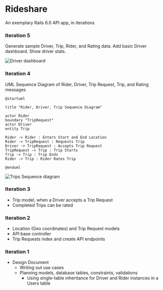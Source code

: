 # Rideshare

An exemplary Rails 6.0 API app, in iterations

### Iteration 5

Generate sample Driver, Trip, Rider, and Rating data. Add basic Driver dashboard. Show driver stats.

<img src="https://i.ibb.co/KcgZTBM/driver-dashboard.png" alt="Driver dashboard"/>

### Iteration 4

UML Sequence Diagram of Rider, Driver, Trip Request, Trip, and Rating messages

```
@startuml

title "Rider, Driver, Trip Sequence Diagram"

actor Rider
boundary "TripRequest"
actor Driver
entity Trip

Rider -> Rider : Enters Start and End Location
Rider -> TripRequest : Requests Trip
Driver -> TripRequest : Accepts Trip Request
TripRequest -> Trip : Trip Starts
Trip -> Trip : Trip Ends
Rider -> Trip : Rider Rates Trip

@enduml
```

<img src="https://www.plantuml.com/plantuml/img/PP0v3i8m44NxESKeDLo00WKfT5G95nZi4RAKsC6U8ENsU4C4gBoz__tiDWXvMQOHG8oCZ4rlDFiTTjuyqtZrPiQ17mjRnTWPkdkQ6W1IuZnc66vkiPhyYasY-mG7QIfIYe1jx5zp7K2EuVvOydZ0inNs0OSaWsHrtD1uSOh4EFl1D_KnL6UXb9Px_gcJKZnNw1s1BL8J4IrlJGuX4xz7KIfyooIBlEv9k8f0orR77tq1" alt="Trips Sequence diagram">

### Iteration 3

* Trip model, when a Driver accepts a Trip Request
* Completed Trips can be rated


### Iteration 2

* Location (Geo coordinates) and Trip Request models
* API base controller
* Trip Requests index and create API endpoints


### Iteration 1

* Design Document
  * Writing out use cases
  * Planning models, database tables, constraints, validations
    * Using single-table inheritance for Driver and Rider instances in a Users table
